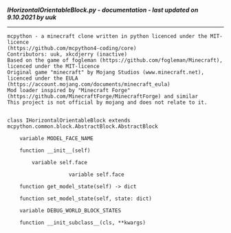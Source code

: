 ***IHorizontalOrientableBlock.py - documentation - last updated on 9.10.2021 by uuk***
___

    mcpython - a minecraft clone written in python licenced under the MIT-licence 
    (https://github.com/mcpython4-coding/core)
    Contributors: uuk, xkcdjerry (inactive)
    Based on the game of fogleman (https://github.com/fogleman/Minecraft), licenced under the MIT-licence
    Original game "minecraft" by Mojang Studios (www.minecraft.net), licenced under the EULA
    (https://account.mojang.com/documents/minecraft_eula)
    Mod loader inspired by "Minecraft Forge" (https://github.com/MinecraftForge/MinecraftForge) and similar
    This project is not official by mojang and does not relate to it.


    class IHorizontalOrientableBlock extends mcpython.common.block.AbstractBlock.AbstractBlock

        variable MODEL_FACE_NAME

        function __init__(self)

            variable self.face

                        variable self.face

        function get_model_state(self) -> dict

        function set_model_state(self, state: dict)

        variable DEBUG_WORLD_BLOCK_STATES

        function __init_subclass__(cls, **kwargs)